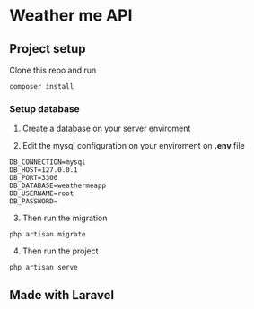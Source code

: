 # Weather me API

## Project setup

Clone this repo and run
```
composer install 
```

### Setup database

1. Create a database on your server enviroment

2. Edit the mysql configuration on your enviroment on **.env** file

```
DB_CONNECTION=mysql
DB_HOST=127.0.0.1
DB_PORT=3306
DB_DATABASE=weathermeapp
DB_USERNAME=root
DB_PASSWORD=
```

3. Then run the migration

```
php artisan migrate
```

4. Then run the project

```
php artisan serve
```


## Made with Laravel
